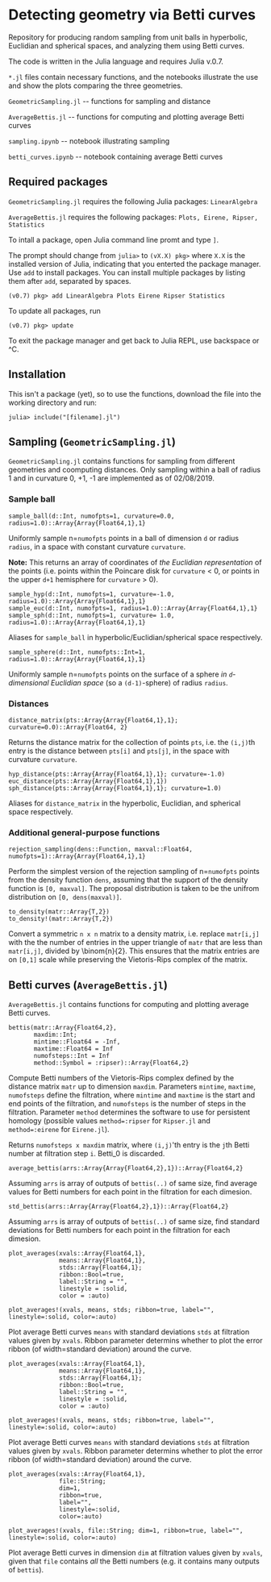 # Detecting geometry via Betti curves

Repository for producing random sampling from unit balls in hyperbolic, Euclidian and spherical spaces, and analyzing them using Betti curves.

The code is written in the Julia language and requires Julia v.0.7. 

`*.jl` files contain necessary functions, and the notebooks illustrate the use and show the plots comparing the three geometries.

`GeometricSampling.jl` -- functions for sampling and distance 

`AverageBettis.jl` -- functions for computing and plotting average Betti curves

`sampling.ipynb` -- notebook illustrating sampling

`betti_curves.ipynb` -- notebook containing average Betti curves
## Required packages

`GeometricSampling.jl` requires the following Julia packages: `LinearAlgebra`
 
`AverageBettis.jl` requires the following packages: `Plots, Eirene, Ripser, Statistics`

To intall a package, open Julia command line promt and type `]`. 

The prompt should change from `julia>` to `(vX.X) pkg>` where `X.X` is the installed version of Julia, indicating that you enterted the package manager. Use `add` to install packages. You can install multiple packages by listing them after `add`, separated by spaces.
```
(v0.7) pkg> add LinearAlgebra Plots Eirene Ripser Statistics
```
To update all packages, run
```
(v0.7) pkg> update
```
To exit the package manager and get back to Julia REPL, use backspace or ^C.

## Installation

This isn't a package (yet), so to use the functions, download the file into the working directory and run:
```
julia> include("[filename].jl")
```

## Sampling (`GeometricSampling.jl`)
`GeometricSampling.jl` contains functions for sampling from different geometries and coomputing distances. Only sampling within a ball of radius 1 and in curvature 0, +1, -1 are implemented as of 02/08/2019.

### Sample ball
```
sample_ball(d::Int, numofpts=1, curvature=0.0, radius=1.0)::Array{Array{Float64,1},1}
```
Uniformly sample n=`numofpts` points in a ball of dimension `d` or radius `radius`, in a space with constant curvature `curvature`.

**Note:** This returns an array of coordinates of _the Euclidian representation_ of the points (i.e. points within the Poincare disk for `curvature` < 0, or points in the upper `d+1` hemisphere for `curvature` > 0).

```
sample_hyp(d::Int, numofpts=1, curvature=-1.0, radius=1.0)::Array{Array{Float64,1},1}
sample_euc(d::Int, numofpts=1, radius=1.0)::Array{Array{Float64,1},1}
sample_sph(d::Int, numofpts=1, curvature= 1.0, radius=1.0)::Array{Array{Float64,1},1}
```
Aliases for `sample_ball` in hyperbolic/Euclidian/spherical space respectively.

```
sample_sphere(d::Int, numofpts::Int=1, radius=1.0)::Array{Array{Float64,1},1}
```
Uniformly sample n=`numofpts` points on the surface of a sphere *in `d`-dimensional Euclidian space* (so a `(d-1)`-sphere)  of radius `radius`.

### Distances
```
distance_matrix(pts::Array{Array{Float64,1},1}; curvature=0.0)::Array{Float64, 2}
```
Returns the distance matrix for the collection of points `pts`, i.e. the `(i,j)`th entry is the distance between `pts[i]` and `pts[j]`, in the space with curvature `curvature`.

```
hyp_distance(pts::Array{Array{Float64,1},1}; curvature=-1.0)
euc_distance(pts::Array{Array{Float64,1},1})
sph_distance(pts::Array{Array{Float64,1},1}; curvature=1.0)
```
Aliases for `distance_matrix` in the hyperbolic, Euclidian, and spherical space respectively.

### Additional general-purpose functions

```
rejection_sampling(dens::Function, maxval::Float64, numofpts=1)::Array{Array{Float64,1},1}
```
Perform the simplest version of the rejection sampling of n=`numofpts` points from the density function `dens`, assuming that the support of the density function is `[0, maxval]`. The proposal distribution is taken to be the unifrom distribution on `[0, dens(maxval)]`.

```
to_density(matr::Array{T,2})
to_density!(matr::Array{T,2})
```
Convert a symmetric `n x n` matrix to a density matrix, i.e. replace `matr[i,j]` with the the number of entries in the upper triangle of `matr` that are less than `matr[i,j]`, divided by \binom{n}{2}. This ensures that the matrix entries are on `[0,1]` scale while preserving the Vietoris-Rips complex of the matrix.

## Betti curves (`AverageBettis.jl`)
`AverageBettis.jl` contains functions for computing and plotting average Betti curves. 

```
bettis(matr::Array{Float64,2}, 
       maxdim::Int; 
       mintime::Float64 = -Inf,
       maxtime::Float64 = Inf
       numofsteps::Int = Inf
       method::Symbol = :ripser)::Array{Float64,2}
```       
Compute Betti numbers of the Vietoris-Rips complex defined by the distance matrix `matr` up to dimension `maxdim`. Parameters `mintime`, `maxtime`, `numofsteps` define the filtration, where `mintime` and `maxtime` is the start and end points of the filtration, and `numofsteps` is the number of steps in the filtration. Parameter `method` determines the software to use for persistent homology (possible values `method=:ripser`  for `Ripser.jl` and `method=:eirene` for `Eirene.jl`).

Returns  `numofsteps x maxdim` matrix, where `(i,j)`'th entry is the `j`th Betti number at filtration step `i`. Betti_0 is discarded.

```
average_bettis(arrs::Array{Array{Float64,2},1})::Array{Float64,2}
```
Assuming `arrs` is array of outputs of `bettis(..)` of same size, find average values for Betti numbers for each point in the filtration for each dimesion.

```
std_bettis(arrs::Array{Array{Float64,2},1})::Array{Float64,2}
```
Assuming `arrs` is array of outputs of `bettis(..)` of same size, find standard deviations for Betti numbers for each point in the filtration for each dimesion.

```
plot_averages(xvals::Array{Float64,1}, 
              means::Array{Float64,1}, 
              stds::Array{Float64,1}; 
              ribbon::Bool=true, 
              label::String = "", 
              linestyle = :solid, 
              color = :auto)
              
plot_averages!(xvals, means, stds; ribbon=true, label="", linestyle=:solid, color=:auto)
```
Plot average Betti curves `means` with standard deviations `stds` at filtration values given by `xvals`. Ribbon parameter determins whether to plot the error ribbon (of width=standard deviation) around the curve.


```
plot_averages(xvals::Array{Float64,1}, 
              means::Array{Float64,1}, 
              stds::Array{Float64,1}; 
              ribbon::Bool=true, 
              label::String = "", 
              linestyle = :solid, 
              color = :auto)
              
plot_averages!(xvals, means, stds; ribbon=true, label="", linestyle=:solid, color=:auto)
```
Plot average Betti curves `means` with standard deviations `stds` at filtration values given by `xvals`. Ribbon parameter determins whether to plot the error ribbon (of width=standard deviation) around the curve.

```
plot_averages(xvals::Array{Float64,1}, 
              file::String; 
              dim=1, 
              ribbon=true, 
              label="", 
              linestyle=:solid, 
              color=:auto)

plot_averages!(xvals, file::String; dim=1, ribbon=true, label="", linestyle=:solid, color=:auto)
```
Plot average Betti curves in dimension `dim` at filtration values given by `xvals`, given that `file` contains _all_ the Betti numbers (e.g. it contains many outputs of `bettis`).

